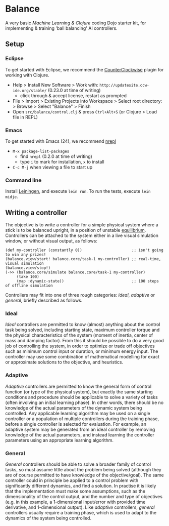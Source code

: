 # Balance

A very basic _Machine Learning & Clojure_ coding Dojo starter kit, for implementing & training 'ball balancing' AI controllers.


## Setup

### Eclipse

To get started with Eclipse, we recommend the [CounterClockwise](https://code.google.com/p/counterclockwise/)
plugin for working with Clojure.

 - Help > Install New Software > Work with: `http://updatesite.ccw-ide.org/stable/` (0.23.0 at time of writing)
   - click through & accept license, restart as prompted
 - File > Import > Existing Projects into Workspace > Select root directory: > Browse > Select "Balance" > Finish
 - Open `src/balance/control.clj` & press `Ctrl+Alt+S` (or Clojure > Load file in REPL)

### Emacs

To get started with Emacs (24), we recommend [nrepl](https://github.com/clojure/tools.nrepl)

 - `M-x package-list-packages`
   - find `nrepl` (0.2.0 at time of writing)
   - type `i` to mark for installation, `x` to install
 - `C-c M-j` when viewing a file to start up

### Command line

Install [Leiningen](https://github.com/technomancy/leiningen#installation), and execute `lein run`. To run the tests, execute `lein midje`.


## Writing a controller

The objective is to write a controller for a simple physical system where a stick is to be balanced upright, in a position of unstable [equilibrium](http://en.wikipedia.org/wiki/Mechanical_equilibrium). Controllers can be attached to the system either in a live visual simulation window, or without visual output, as follows:

    (def my-controller (constantly 0))                      ;; isn't going to win any prizes!
    (balance.view/start! balance.core/task-1 my-controller) ;; real-time, visual simulation
    (balance.view/stop!)
    (->> (balance.core/simulate balance.core/task-1 my-controller)
         (take 100)
         (map :dynamic-state))                              ;; 100 steps of offline simulation

Controllers may fit into one of three rough categories: _ideal_, _adaptive_ or _general_, briefly described as follows.

### Ideal

_Ideal_ controllers are permitted to know (almost) anything about the control task being solved, including starting state, maximum controller torque and the physical characteristics of the system (moment of inertia, center of mass and damping factor). From this it should be possible to do a very good job of controlling the system, in order to optimize or trade off objectives such as minimum control input or duration, or minimum energy input. The controller may use some combination of mathematical modelling for exact or approximate solutions to the objective, and heuristics.

### Adaptive

_Adaptive_ controllers are permitted to know the general form of control function (or type of the physical system), but exactly the same starting conditions and procedure should be applicable to solve a variety of tasks (often involving an initial learning phase). In other words, there should be no knowledge of the actual parameters of the dynamic system being controlled. Any applicable learning algorithm may be used on a single controller or a population of multiple controllers during the training phase, before a single controller is selected for evaluation. For example, an adaptive system may be generated from an ideal controller by removing knowledge of the actual parameters, and instead learning the controller parameters using an appropriate learning algorithm.

### General

_General_ controllers should be able to solve a broader family of control tasks, so must assume little about the problem being solved (although they are of course permitted to have knowledge of the objective/goal). The same controller could in principle be applied to a control problem with significantly different dynamics, and find a solution. In practise it is likely that the implementation must make some assumptions, such as the dimensionality of the control output, and the number and type of objectives (e.g. in this example, a 1-dimensional input/error with provided time derivative, and 1-dimensional output). Like _adaptive_ controllers, _general_ controllers usually require a training phase, which is used to adapt to the dynamics of the system being controlled.
